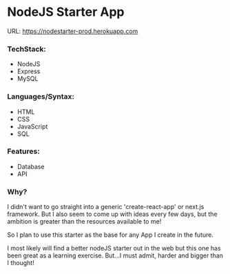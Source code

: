 # NodeJS Starter App

URL: https://nodestarter-prod.herokuapp.com

### TechStack:

* NodeJS
* Express
* MySQL

### Languages/Syntax:

* HTML
* CSS
* JavaScript
* SQL

### Features:

* Database
* API

### Why?

I didn't want to go straight into a generic 'create-react-app' or next.js framework. But I also seem to come up with ideas every few days, but the ambition is greater than the resources available to me! 

So I plan to use this starter as the base for any App I create in the future. 

I most likely will find a better nodeJS starter out in the web but this one has been great as a learning exercise. But...I must admit, harder and bigger than I thought!
